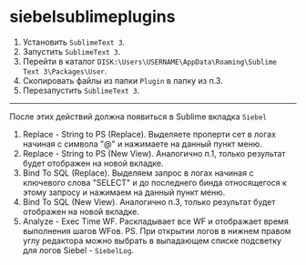 # siebelsublimeplugins
1. Установить `SublimeText 3`.
2. Запустить `SublimeText 3`.
3. Перейти в каталог `DISK:\Users\USERNAME\AppData\Roaming\Sublime Text 3\Packages\User`.
4. Скопировать файлы из папки `Plugin` в папку из п.3.
5. Перезапустить `SublimeText 3`.
***
После этих действий должна появиться в Sublime вкладка `Siebel`
1. Replace - String to PS (Replace). Выделяете проперти сет в логах начиная с символа "@" и нажимаете на данный пункт меню.
2. Replace - String to PS (New View). Аналогично п.1, только результат будет отображен на новой вкладке.
3. Bind To SQL (Replace). Выделяем запрос в логах начиная с ключевого слова "SELECT" и до последнего бинда относящегося к этому запросу и нажимаем на данный пункт меню.
4. Bind To SQL (New View). Аналогично п.3, только результат будет отображен на новой вкладке.
5. Analyze - Exec Time WF. Раскладывает все WF и отображает время выполнения шагов WFов.
PS. При открытии логов в нижнем правом углу редактора можно выбрать в выпадающем списке подсветку для логов Siebel - `SiebelLog`.
